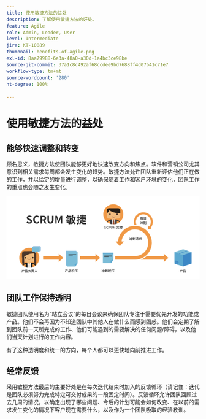 ```yaml
---
title: 使用敏捷方法的益处
description: 了解使用敏捷方法的好处。
feature: Agile
role: Admin, Leader, User
level: Intermediate
jira: KT-10889
thumbnail: benefits-of-agile.png
exl-id: 8aa79988-6e3a-48a0-a30d-1a4bc3ce98be
source-git-commit: 37a1c8c492af68ccdee9bd7688ff4d07b41c71e7
workflow-type: tm+mt
source-wordcount: '280'
ht-degree: 100%

---
```


# 使用敏捷方法的益处

## 能够快速调整和转变

顾名思义，敏捷方法使团队能够更好地快速改变方向和焦点。软件和营销公司尤其意识到相关需求每周都会发生变化的趋势。敏捷方法允许团队重新评估他们正在做的工作，并以给定的增量进行调整，以确保随着工作和客户环境的变化，团队工作的重点也会随之发生变化。

![敏捷工作流](assets/agile-work-stream.png)

## 团队工作保持透明

敏捷团队使用名为“站立会议”的每日会议来确保团队专注于需要优先开发的功能或产品。他们不会再因为不知道团队中其他人在做什么而感到困惑。他们会定期了解到团队前一天所完成的工作、他们可能遇到的需要解决的任何问题/障碍，以及他们当天计划进行的工作内容。



有了这种透明度和统一的方向，每个人都可以更快地向前推进工作。



## 经常反馈

采用敏捷方法最后的主要好处是在每次迭代结束时加入的反馈循环（请记住：迭代是团队必须努力完成特定可交付成果的一段固定时间）。反馈循环允许团队回顾过去几周的情况，以确定出现了哪些问题、今后的计划可能会如何改变、在以前的需求发生变化的情况下客户现在需要什么，以及作为一个团队吸取的经验教训。
